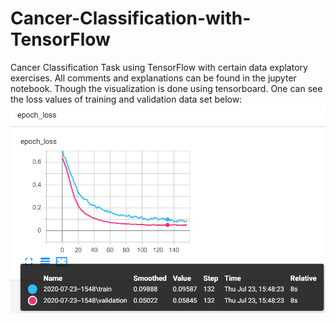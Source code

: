 # Cancer-Classification-with-TensorFlow
Cancer Classification Task using TensorFlow with certain data explatory exercises.
All comments and explanations can be found in the jupyter notebook.
Though the visualization is done using tensorboard. One can see the loss values of training and validation data set below:
![](images/loss.png)
